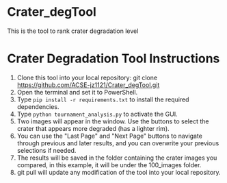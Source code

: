 # Crater_degTool
This is the tool to rank crater degradation level

# Crater Degradation Tool Instructions

1. Clone this tool into your local repository: git clone https://github.com/ACSE-jz1121/Crater_degTool.git
3. Open the terminal and set it to PowerShell.
4. Type `pip install -r requirements.txt` to install the required dependencies.
5. Type `python tournament_analysis.py` to activate the GUI.
6. Two images will appear in the window. Use the buttons to select the crater that appears more degraded (has a lighter rim).
7. You can use the "Last Page" and "Next Page" buttons to navigate through previous and later results, and you can overwrite your previous selections if needed.
8. The results will be saved in the folder containing the crater images you compared, in this example, it will be under the 100_images folder.
9. git pull will update any modification of the tool into your local repository. 
